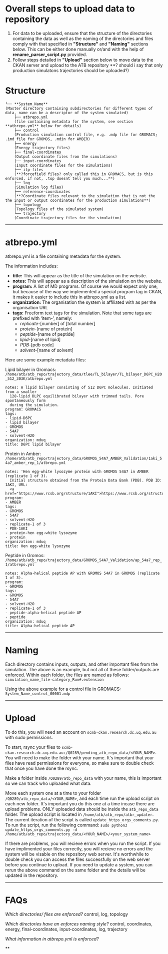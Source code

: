 # Overall steps to upload data to repository
1. For data to be uploaded, ensure that the structure of the directories containing the data as well as the naming of the directories and files comply with that specified in **"Structure"** and **"Naming"** sections below. This can be either done manually or/and with the help of **rename_parser_script.py** provided.
2. Follow steps detailed in **"Upload"** section below to move data to the CKAN server and upload to the ATB repository
**? should i say that only production simulatons trajectories should be uploaded?)

# Structure

```
└── **System_Name**
(Master directory containing subdirectories for different types of data, name can be a descriptor of the system simulated)
    ├── atbrepo.yml
    (file containing metadata for the system, see section **atbrepo.yml** below for details)
    ├── control
    (Production simulation control file, e.g. .mdp file for GROMACS; .imd file for GROMOS, .mdin for AMBER)
    ├── energy
    (Energy trajectory files)
    ├── final-coordinates
    (Output coordinate files from the simulations)
    ├── input-coordinates
    (Input coordinate files for the simulations)
    ├── itp-files
    (**?forcefield files? only called this in GROMACS, but is this enforced, if not, .top doesnt tell you much...**)
    ├── log
    (Simulation log files)
    ├── reference-coordinates
    (**?Coordinate files relevant to the simulation that is not the the input or output coordinates for the production simulations**)
    ├── topology
    (Topology files of the simulated system)
    └── trajectory
    (Coordinate trajectory files for the simulation)
   ```

-------------------------------------------------------
# atbrepo.yml
atbrepo.yml is a file containing metadata for the system.

The information includes:
- **title:** This will appear as the title of the simulation on the website.
- **notes:** This will appear as a description of the simulation on the website.
- **program:** A list of MD programs. Of course we would expect only one, but because of the way we implemented a special program tag in CKAN, it makes it easier to include this in atbrepo.yml as a list.
- **organization:** The organisation the system is affiliated with as per the organisation URL
- **tags:** Freeform text tags for the simulation. Note that some tags are prefixed with ‘item-’, namely:
    - *replicate*-[number] of [total number]
    - *protein*-[name of protein]
    - *peptide*-[name of peptide]
    - *lipid*-[name of lipid]
    - *PDB*-[pdb code]
    - *solvent*-[name of solvent]


Here are some example metadata files:

Lipid bilayer in Gromacs: 
    `/home/atb/atb_repo/trajectory_data/tlee/TL_bilayer/TL_bilayer_D6PC_H2O_512_303K/atbrepo.yml`
```
notes: A lipid bilayer consisting of 512 D6PC molecules. Initiated from a smaller
  128-lipid DLPC equilibrated bilayer with trimmed tails. Pore spontaneously form
  during the simulation.
program: GROMACS
tags:
- lipid-D6PC
- lipid bilayer
- GROMOS
- 54A7
- solvent-H2O
organization: mduq
title: D6PC lipid bilayer
```

Protein in Amber: 
    `/home/atb/atb_repo/trajectory_data/GROMOS_54A7_AMBER_Validation/1aki_54a7_amber_rep_1/atbrepo.yml`

```
notes: 'Hen egg-white lysozyme protein with GROMOS 54A7 in AMBER (replicate 1 of 3).
  Initial structure obtained from the Protein Data Bank (PDB). PDB ID: 1AKI, URL:
  <a href="https://www.rcsb.org/structure/1AKI">https://www.rcsb.org/structure/1AKI</a>'
program:
- AMBER
tags:
- GROMOS
- 54A7
- solvent-H2O
- replicate-1 of 3
- PDB-1AKI
- protein-hen egg-white lysozyme
- protein
organization: mduq
title: Hen egg-white lysozyme
```

Peptide in Gromos: 
    `/home/atb/atb_repo/trajectory_data/GROMOS_54A7_Validation/ap_54a7_rep_1/atbrepo.yml`

```
notes: Alpha-helical peptide AP with GROMOS 54A7 in GROMOS (replicate 1 of 3).
program:
- GROMOS
tags:
- GROMOS
- 54A7
- solvent-H2O
- replicate-1 of 3
- peptide-alpha-helical peptide AP
- peptide
organization: mduq
title: Alpha-helical peptide AP
```

-------------------------------------------------------
# Naming
Each directory contains inputs, outputs, and other important files from the simulation. The above is an example, but not all of these folder/outputs are enforced. Within each folder, the files are named as follows:
    `simulation_name_file-category_Run#.extension`

Using the above example for a control file in GROMACS: 
    `System_Name_control_00001.mdp`

-------------------------------------------------------
# Upload
To do this, you will need an account on `scmb-ckan.research.dc.uq.edu.au` with sudo permissions.

To start, rsync your files to `scmb-ckan.research.dc.uq.edu.au:/Q0289/pending_atb_repo_data/<YOUR_NAME>`. You will need to make the folder with your name. It's important that your files have read permissions for everyone, so make sure to double check that once you have done the rsync.

Make a folder inside `/Q0289/atb_repo_data` with your name, this is important so we can track who uploaded what data.

Move each system one at a time to your folder `/Q0289/atb_repo_data/<YOUR_NAME>`, and each time run the upload script on each new folder. It's important you do this one at a time incase there are upload problems. ONLY uploaded data should be inside the `atb_repo_data` folder. The upload script is located in `/home/atb/atb_repo/atbr_updater`. The current iteration of the script is called `update_https_orgs_comments.py`. To run the script, run the following command:
    `sudo python3 update_https_orgs_comments.py -d /home/atb/atb_repo/trajectory_data/<YOUR_NAME>/<your_system_name>`

If there are problems, you will recieve errors when you run the script. If you have implimented your files correctly, you will recieve no errors and the system will be visable on the repository web server. It's worthwhile to double check you can access the files successfully on the web server before you continue to upload. If you need to update a system, you can rerun the above command on the same folder and the details will be updated in the repository.

-------------------------------------------------------
# FAQs
*Which directories/ files are enforced?* control, log, topology

*Which directories have an enforces naming style?* control, coordinates, energy, final-coordinates, input-coordinates, log, trajectory

*What information in atbrepo.yml is enforced?*

**


